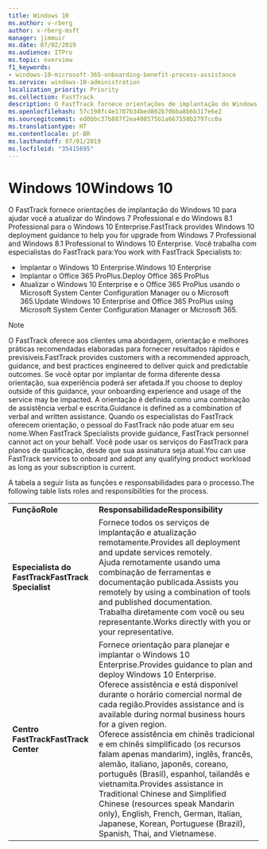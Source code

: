 ```yaml
---
title: Windows 10
ms.author: v-rberg
author: v-rberg-msft
manager: jimmuir
ms.date: 07/02/2019
ms.audience: ITPro
ms.topic: overview
f1_keywords:
- windows-10-microsoft-365-onboarding-benefit-process-assistance
ms.service: windows-10-administration
localization_priority: Priority
ms.collection: FastTrack
description: O FastTrack fornece orientações de implantação do Windows 10 para ajudar você a atualizar do Windows 7 Professional e do Windows 8.1 Professional para o Windows 10 Enterprise.
ms.openlocfilehash: 57c198fc4e1707b34bed802b70bba8b6b317e6e2
ms.sourcegitcommit: ed0bbc37b887f2ea408575b1a667550b2797cc0a
ms.translationtype: HT
ms.contentlocale: pt-BR
ms.lasthandoff: 07/01/2019
ms.locfileid: "35415695"
---
```

# <a name="windows-10"></a><span data-ttu-id="ce3dc-103">Windows 10</span><span class="sxs-lookup"><span data-stu-id="ce3dc-103">Windows 10</span></span>

<span data-ttu-id="ce3dc-104">O FastTrack fornece orientações de implantação do Windows 10 para ajudar você a atualizar do Windows 7 Professional e do Windows 8.1 Professional para o Windows 10 Enterprise.</span><span class="sxs-lookup"><span data-stu-id="ce3dc-104">FastTrack provides Windows 10 deployment guidance to help you for upgrade from Windows 7 Professional and Windows 8.1 Professional to Windows 10 Enterprise.</span></span> <span data-ttu-id="ce3dc-105">Você trabalha com especialistas do FastTrack para:</span><span class="sxs-lookup"><span data-stu-id="ce3dc-105">You work with FastTrack Specialists to:</span></span>

- <span data-ttu-id="ce3dc-106">Implantar o Windows 10 Enterprise.</span><span class="sxs-lookup"><span data-stu-id="ce3dc-106">Windows 10 Enterprise</span></span>
- <span data-ttu-id="ce3dc-107">Implantar o Office 365 ProPlus.</span><span class="sxs-lookup"><span data-stu-id="ce3dc-107">Deploy Office 365 ProPlus</span></span> 
- <span data-ttu-id="ce3dc-108">Atualizar o Windows 10 Enterprise e o Office 365 ProPlus usando o Microsoft System Center Configuration Manager ou o Microsoft 365.</span><span class="sxs-lookup"><span data-stu-id="ce3dc-108">Update Windows 10 Enterprise and Office 365 ProPlus using Microsoft System Center Configuration Manager or Microsoft 365.</span></span>
  
> [!NOTE]
> <span data-ttu-id="ce3dc-109">O FastTrack oferece aos clientes uma abordagem, orientação e melhores práticas recomendadas elaboradas para fornecer resultados rápidos e previsíveis.</span><span class="sxs-lookup"><span data-stu-id="ce3dc-109">FastTrack provides customers with a recommended approach, guidance, and best practices engineered to deliver quick and predictable outcomes.</span></span> <span data-ttu-id="ce3dc-110">Se você optar por implantar de forma diferente dessa orientação, sua experiência poderá ser afetada.</span><span class="sxs-lookup"><span data-stu-id="ce3dc-110">If you choose to deploy outside of this guidance, your onboarding experience and usage of the service may be impacted.</span></span> <span data-ttu-id="ce3dc-111">A orientação é definida como uma combinação de assistência verbal e escrita.</span><span class="sxs-lookup"><span data-stu-id="ce3dc-111">Guidance is defined as a combination of verbal and written assistance.</span></span> <span data-ttu-id="ce3dc-112">Quando os especialistas do FastTrack oferecem orientação, o pessoal do FastTrack não pode atuar em seu nome.</span><span class="sxs-lookup"><span data-stu-id="ce3dc-112">When FastTrack Specialists provide guidance, FastTrack personnel cannot act on your behalf.</span></span> <span data-ttu-id="ce3dc-113">Você pode usar os serviços do FastTrack para planos de qualificação, desde que sua assinatura seja atual.</span><span class="sxs-lookup"><span data-stu-id="ce3dc-113">You can use FastTrack services to onboard and adopt any qualifying product workload as long as your subscription is current.</span></span>  
    
<span data-ttu-id="ce3dc-114">A tabela a seguir lista as funções e responsabilidades para o processo.</span><span class="sxs-lookup"><span data-stu-id="ce3dc-114">The following table lists roles and responsibilities for the process.</span></span>

|||
|:-----|:-----|
|<span data-ttu-id="ce3dc-115">**Função**</span><span class="sxs-lookup"><span data-stu-id="ce3dc-115">**Role**</span></span> <br/> |<span data-ttu-id="ce3dc-116">**Responsabilidade**</span><span class="sxs-lookup"><span data-stu-id="ce3dc-116">**Responsibility**</span></span> <br/> |
|<span data-ttu-id="ce3dc-117">**Especialista do FastTrack**</span><span class="sxs-lookup"><span data-stu-id="ce3dc-117">**FastTrack Specialist**</span></span> <br/> |<span data-ttu-id="ce3dc-118">Fornece todos os serviços de implantação e atualização remotamente.</span><span class="sxs-lookup"><span data-stu-id="ce3dc-118">Provides all deployment and update services remotely.</span></span>  <br/> <span data-ttu-id="ce3dc-119">Ajuda remotamente usando uma combinação de ferramentas e documentação publicada.</span><span class="sxs-lookup"><span data-stu-id="ce3dc-119">Assists you remotely by using a combination of tools and published documentation.</span></span> <br/> <span data-ttu-id="ce3dc-120">Trabalha diretamente com você ou seu representante.</span><span class="sxs-lookup"><span data-stu-id="ce3dc-120">Works directly with you or your representative.</span></span>|
|<span data-ttu-id="ce3dc-121">**Centro FastTrack**</span><span class="sxs-lookup"><span data-stu-id="ce3dc-121">**FastTrack Center**</span></span>  <br/> |<span data-ttu-id="ce3dc-122">Fornece orientação para planejar e implantar o Windows 10 Enterprise.</span><span class="sxs-lookup"><span data-stu-id="ce3dc-122">Provides guidance to plan and deploy Windows 10 Enterprise.</span></span>   <br/> <span data-ttu-id="ce3dc-123">Oferece assistência e está disponível durante o horário comercial normal de cada região.</span><span class="sxs-lookup"><span data-stu-id="ce3dc-123">Provides assistance and is available during normal business hours for a given region.</span></span> <br/> <span data-ttu-id="ce3dc-124">Oferece assistência em chinês tradicional e em chinês simplificado (os recursos falam apenas mandarim), inglês, francês, alemão, italiano, japonês, coreano, português (Brasil), espanhol, tailandês e vietnamita.</span><span class="sxs-lookup"><span data-stu-id="ce3dc-124">Provides assistance in Traditional Chinese and Simplified Chinese (resources speak Mandarin only), English, French, German, Italian, Japanese, Korean, Portuguese (Brazil), Spanish, Thai, and Vietnamese.</span></span>|
 

 
